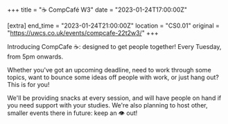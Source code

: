+++
title = "☕ CompCafé W3"
date = "2023-01-24T17:00:00Z"

[extra]
end_time = "2023-01-24T21:00:00Z"
location = "CS0.01"
original = "https://uwcs.co.uk/events/compcafe-22t2w3/"
+++

Introducing CompCafe ☕: designed to get people together! Every Tuesday, from 5pm onwards.

Whether you've got an upcoming deadline, need to work through some topics, want to bounce some ideas off people with work, or just hang out? This is for you!

We'll be providing snacks at every session, and will have people on hand if you need support with your studies. We're also planning to host other, smaller events there in future: keep an 👁️ out!

